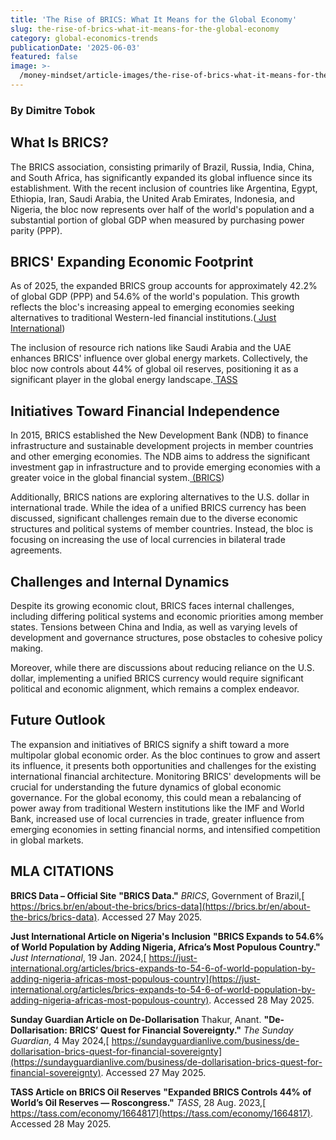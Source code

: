 ```yaml
---
title: 'The Rise of BRICS: What It Means for the Global Economy'
slug: the-rise-of-brics-what-it-means-for-the-global-economy
category: global-economics-trends
publicationDate: '2025-06-03'
featured: false
image: >-
  /money-mindset/article-images/the-rise-of-brics-what-it-means-for-the-global-economy.png
---
```


### By Dimitre Tobok

## **What Is BRICS?**

The BRICS association, consisting primarily of Brazil, Russia, India, China, and South Africa, has significantly expanded its global influence since its establishment. With the recent inclusion of countries like Argentina, Egypt, Ethiopia, Iran, Saudi Arabia, the United Arab Emirates, Indonesia, and Nigeria, the bloc now represents over half of the world's population and a substantial portion of global GDP when measured by purchasing power parity (PPP).


## **BRICS' Expanding Economic Footprint**

As of 2025, the expanded BRICS group accounts for approximately 42.2% of global GDP (PPP) and 54.6% of the world's population. This growth reflects the bloc's increasing appeal to emerging economies seeking alternatives to traditional Western-led financial institutions.([ Just International](https://just-international.org/articles/brics-expands-to-54-6-of-world-population-by-adding-nigeria-africas-most-populous-country/?utm_source=chatgpt.com)) 

The inclusion of resource rich nations like Saudi Arabia and the UAE enhances BRICS' influence over global energy markets. Collectively, the bloc now controls about 44% of global oil reserves, positioning it as a significant player in the global energy landscape.[ TASS](https://tass.com/economy/1664817?utm_source=chatgpt.com)


## **Initiatives Toward Financial Independence**

In 2015, BRICS established the New Development Bank (NDB) to finance infrastructure and sustainable development projects in member countries and other emerging economies. The NDB aims to address the significant investment gap in infrastructure and to provide emerging economies with a greater voice in the global financial system.[ (BRICS](https://brics.br/en/about-the-brics/brics-data?utm_source=chatgpt.com))

Additionally, BRICS nations are exploring alternatives to the U.S. dollar in international trade. While the idea of a unified BRICS currency has been discussed, significant challenges remain due to the diverse economic structures and political systems of member countries. Instead, the bloc is focusing on increasing the use of local currencies in bilateral trade agreements.


## **Challenges and Internal Dynamics**

Despite its growing economic clout, BRICS faces internal challenges, including differing political systems and economic priorities among member states. Tensions between China and India, as well as varying levels of development and governance structures, pose obstacles to cohesive policy making.

Moreover, while there are discussions about reducing reliance on the U.S. dollar, implementing a unified BRICS currency would require significant political and economic alignment, which remains a complex endeavor.


## **Future Outlook**

The expansion and initiatives of BRICS signify a shift toward a more multipolar global economic order. As the bloc continues to grow and assert its influence, it presents both opportunities and challenges for the existing international financial architecture. Monitoring BRICS' developments will be crucial for understanding the future dynamics of global economic governance. For the global economy, this could mean a rebalancing of power away from traditional Western institutions like the IMF and World Bank, increased use of local currencies in trade, greater influence from emerging economies in setting financial norms, and intensified competition in global markets.

## **MLA CITATIONS**

**BRICS Data – Official Site** **"BRICS Data."** _BRICS_, Government of Brazil,[ https://brics.br/en/about-the-brics/brics-data](https://brics.br/en/about-the-brics/brics-data). Accessed 27 May 2025.

**Just International Article on Nigeria's Inclusion** **"BRICS Expands to 54.6% of World Population by Adding Nigeria, Africa’s Most Populous Country."** _Just International_, 19 Jan. 2024,[ https://just-international.org/articles/brics-expands-to-54-6-of-world-population-by-adding-nigeria-africas-most-populous-country](https://just-international.org/articles/brics-expands-to-54-6-of-world-population-by-adding-nigeria-africas-most-populous-country). Accessed 28 May 2025.

**Sunday Guardian Article on De-Dollarisation** Thakur, Anant. **"De-Dollarisation: BRICS’ Quest for Financial Sovereignty."** _The Sunday Guardian_, 4 May 2024,[ https://sundayguardianlive.com/business/de-dollarisation-brics-quest-for-financial-sovereignty](https://sundayguardianlive.com/business/de-dollarisation-brics-quest-for-financial-sovereignty). Accessed 27 May 2025.

**TASS Article on BRICS Oil Reserves** **"Expanded BRICS Controls 44% of World’s Oil Reserves — Roscongress."** _TASS_, 28 Aug. 2023,[ https://tass.com/economy/1664817](https://tass.com/economy/1664817). Accessed 28 May 2025.

